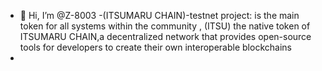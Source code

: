 - 👋 Hi, I’m @Z-8003
-(ITSUMARU CHAIN)-testnet project: is the main token for all systems within the community , (ITSU) the native token of ITSUMARU CHAIN,a decentralized network that provides open-source tools for developers to create their own interoperable blockchains
-

